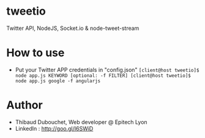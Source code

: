 # tweetio
Twitter API, NodeJS, Socket.io &amp; node-tweet-stream

# How to use
  - Put your Twitter APP credentials in "config.json"
  `
  [client@host tweetio]$ node app.js KEYWORD [optional: -f FILTER]
  [client@host tweetio]$ node app.js google -f angularjs
  `

# Author
  - Thibaud Dubouchet, Web developer @ Epitech Lyon
  - LinkedIn : http://goo.gl/I6SWiD

